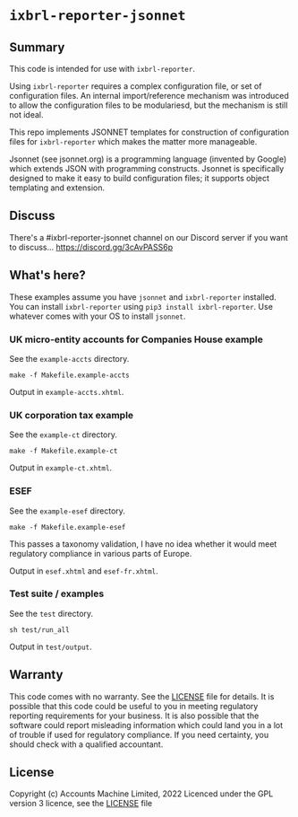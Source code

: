 
# `ixbrl-reporter-jsonnet`

## Summary

This code is intended for use with `ixbrl-reporter`.

Using `ixbrl-reporter` requires a complex configuration file, or set of
configuration files.  An internal import/reference mechanism was introduced
to allow the configuration files to be modulariesd, but the mechanism is
still not ideal.

This repo implements JSONNET templates for construction of configuration
files for `ixbrl-reporter` which makes the matter more manageable.

Jsonnet (see jsonnet.org) is a programming language (invented by Google)
which extends JSON with programming constructs.  Jsonnet is specifically
designed to make it easy to build configuration files; it supports object
templating and extension.

## Discuss

There's a #ixbrl-reporter-jsonnet channel on our Discord server if you want
to discuss... https://discord.gg/3cAvPASS6p

## What's here?

These examples assume you have `jsonnet` and `ixbrl-reporter` installed.
You can install `ixbrl-reporter` using `pip3 install ixbrl-reporter`.
Use whatever comes with your OS to install `jsonnet`.

### UK micro-entity accounts for Companies House example

See the `example-accts` directory.

```
make -f Makefile.example-accts
```

Output in `example-accts.xhtml`.

### UK corporation tax example

See the `example-ct` directory.

```
make -f Makefile.example-ct
```

Output in `example-ct.xhtml`.

### ESEF

See the `example-esef` directory.

```
make -f Makefile.example-esef
```

This passes a taxonomy validation, I have no idea whether it would meet
regulatory compliance in various parts of Europe.

Output in `esef.xhtml` and `esef-fr.xhtml`.

### Test suite / examples

See the `test` directory.

```
sh test/run_all
```

Output in `test/output`.

## Warranty

This code comes with no warranty.  See the [LICENSE](LICENCE) file for
details.  It is possible that this code could be useful to you in meeting
regulatory reporting requirements for your business.  It is also possible
that the software could report misleading information which could land you
in a lot of trouble if used for regulatory compliance.  If you need
certainty, you should check with a qualified accountant.

## License

Copyright (c) Accounts Machine Limited, 2022
Licenced under the GPL version 3 licence, see the [LICENSE](LICENCE) file

